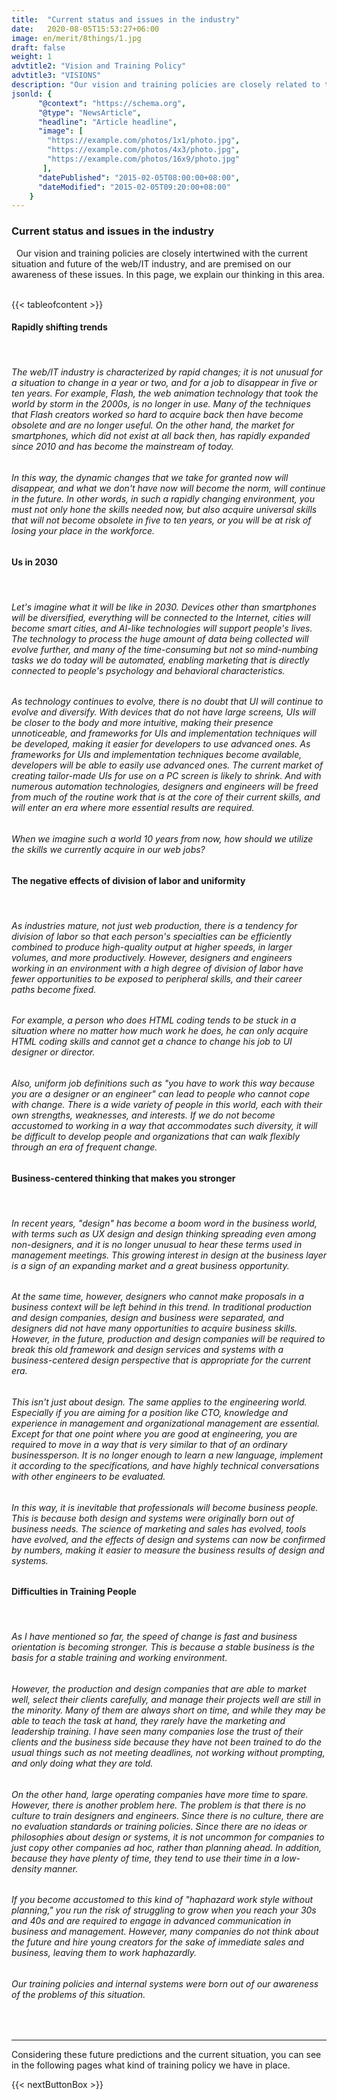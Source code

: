 ```yaml
---
title:  "Current status and issues in the industry"
date:   2020-08-05T15:53:27+06:00
image: en/merit/8things/1.jpg
draft: false
weight: 1
advtitle2: "Vision and Training Policy"
advtitle3: "VISIONS"
description: "Our vision and training policies are closely related to the current state and future of the industry, and are premised on our awareness of these issues. In this section, we explain our approach to the current state of the industry and its issues."
jsonld: {
      "@context": "https://schema.org",
      "@type": "NewsArticle",
      "headline": "Article headline",
      "image": [
        "https://example.com/photos/1x1/photo.jpg",
        "https://example.com/photos/4x3/photo.jpg",
        "https://example.com/photos/16x9/photo.jpg"
       ],
      "datePublished": "2015-02-05T08:00:00+08:00",
      "dateModified": "2015-02-05T09:20:00+08:00"
    }
---
```


### **Current status and issues in the industry**
&nbsp;
Our vision and training policies are closely intertwined with the current situation and future of the web/IT industry, and are premised on our awareness of these issues. In this page, we explain our thinking in this area.
&nbsp;

<!-- ![Image Not Available](../../ico_arw_page_anchor.webp) [**&nbsp; Rapidly shifting trends**](#rapidly-shifting-trends)

![Image Not Available](../../ico_arw_page_anchor.webp) [**&nbsp; Us in 2030**](#us-in-2030)

![Image Not Available](../../ico_arw_page_anchor.webp) [**&nbsp; The negative effects of division of labor and uniformity**](#the-negative-effects-of-division-of-labor-and-uniformity)

![Image Not Available](../../ico_arw_page_anchor.webp) [**&nbsp; Business-centered thinking that makes you stronger**](#business-centered-thinking-that-makes-you-stronger)

![Image Not Available](../../ico_arw_page_anchor.webp) [**&nbsp; Difficulties in Training People**](#difficulties-in-training-people) -->
{{< tableofcontent >}}
#### **Rapidly shifting trends**
&nbsp;
###### The web/IT industry is characterized by rapid changes; it is not unusual for a situation to change in a year or two, and for a job to disappear in five or ten years. For example, Flash, the web animation technology that took the world by storm in the 2000s, is no longer in use. Many of the techniques that Flash creators worked so hard to acquire back then have become obsolete and are no longer useful. On the other hand, the market for smartphones, which did not exist at all back then, has rapidly expanded since 2010 and has become the mainstream of today.
###### In this way, the dynamic changes that we take for granted now will disappear, and what we don't have now will become the norm, will continue in the future. In other words, in such a rapidly changing environment, you must not only hone the skills needed now, but also acquire universal skills that will not become obsolete in five to ten years, or you will be at risk of losing your place in the workforce.

#### **Us in 2030**
&nbsp;
###### Let's imagine what it will be like in 2030. Devices other than smartphones will be diversified, everything will be connected to the Internet, cities will become smart cities, and AI-like technologies will support people's lives. The technology to process the huge amount of data being collected will evolve further, and many of the time-consuming but not so mind-numbing tasks we do today will be automated, enabling marketing that is directly connected to people's psychology and behavioral characteristics.
###### As technology continues to evolve, there is no doubt that UI will continue to evolve and diversify. With devices that do not have large screens, UIs will be closer to the body and more intuitive, making their presence unnoticeable, and frameworks for UIs and implementation techniques will be developed, making it easier for developers to use advanced ones. As frameworks for UIs and implementation techniques become available, developers will be able to easily use advanced ones. The current market of creating tailor-made UIs for use on a PC screen is likely to shrink. And with numerous automation technologies, designers and engineers will be freed from much of the routine work that is at the core of their current skills, and will enter an era where more essential results are required.
###### When we imagine such a world 10 years from now, how should we utilize the skills we currently acquire in our web jobs?

#### **The negative effects of division of labor and uniformity**
&nbsp;
###### As industries mature, not just web production, there is a tendency for division of labor so that each person's specialties can be efficiently combined to produce high-quality output at higher speeds, in larger volumes, and more productively. However, designers and engineers working in an environment with a high degree of division of labor have fewer opportunities to be exposed to peripheral skills, and their career paths become fixed.
###### For example, a person who does HTML coding tends to be stuck in a situation where no matter how much work he does, he can only acquire HTML coding skills and cannot get a chance to change his job to UI designer or director.
###### Also, uniform job definitions such as "you have to work this way because you are a designer or an engineer" can lead to people who cannot cope with change. There is a wide variety of people in this world, each with their own strengths, weaknesses, and interests. If we do not become accustomed to working in a way that accommodates such diversity, it will be difficult to develop people and organizations that can walk flexibly through an era of frequent change.

#### **Business-centered thinking that makes you stronger**
&nbsp;
###### In recent years, "design" has become a boom word in the business world, with terms such as UX design and design thinking spreading even among non-designers, and it is no longer unusual to hear these terms used in management meetings. This growing interest in design at the business layer is a sign of an expanding market and a great business opportunity.
###### At the same time, however, designers who cannot make proposals in a business context will be left behind in this trend. In traditional production and design companies, design and business were separated, and designers did not have many opportunities to acquire business skills. However, in the future, production and design companies will be required to break this old framework and design services and systems with a business-centered design perspective that is appropriate for the current era.
###### This isn't just about design. The same applies to the engineering world. Especially if you are aiming for a position like CTO, knowledge and experience in management and organizational management are essential. Except for that one point where you are good at engineering, you are required to move in a way that is very similar to that of an ordinary businessperson. It is no longer enough to learn a new language, implement it according to the specifications, and have highly technical conversations with other engineers to be evaluated.
###### In this way, it is inevitable that professionals will become business people. This is because both design and systems were originally born out of business needs. The science of marketing and sales has evolved, tools have evolved, and the effects of design and systems can now be confirmed by numbers, making it easier to measure the business results of design and systems.

#### **Difficulties in Training People**
&nbsp;
###### As I have mentioned so far, the speed of change is fast and business orientation is becoming stronger. This is because a stable business is the basis for a stable training and working environment.
###### However, the production and design companies that are able to market well, select their clients carefully, and manage their projects well are still in the minority. Many of them are always short on time, and while they may be able to teach the task at hand, they rarely have the marketing and leadership training. I have seen many companies lose the trust of their clients and the business side because they have not been trained to do the usual things such as not meeting deadlines, not working without prompting, and only doing what they are told.
###### On the other hand, large operating companies have more time to spare. However, there is another problem here. The problem is that there is no culture to train designers and engineers. Since there is no culture, there are no evaluation standards or training policies. Since there are no ideas or philosophies about design or systems, it is not uncommon for companies to just copy other companies ad hoc, rather than planning ahead. In addition, because they have plenty of time, they tend to use their time in a low-density manner.
###### If you become accustomed to this kind of "haphazard work style without planning," you run the risk of struggling to grow when you reach your 30s and 40s and are required to engage in advanced communication in business and management. However, many companies do not think about the future and hire young creators for the sake of immediate sales and business, leaving them to work haphazardly.

###### Our training policies and internal systems were born out of our awareness of the problems of this situation.
&nbsp;

---
Considering these future predictions and the current situation, you can see in the following pages what kind of training policy we have in place.

{{< nextButtonBox >}}
